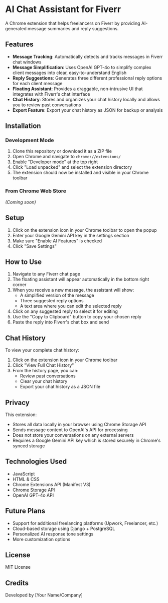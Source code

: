 # AI Chat Assistant for Fiverr

A Chrome extension that helps freelancers on Fiverr by providing AI-generated message summaries and reply suggestions.

## Features

- **Message Tracking**: Automatically detects and tracks messages in Fiverr chat windows
- **Message Simplification**: Uses OpenAI GPT-4o to simplify complex client messages into clear, easy-to-understand English
- **Reply Suggestions**: Generates three different professional reply options for each client message
- **Floating Assistant**: Provides a draggable, non-intrusive UI that integrates with Fiverr's chat interface
- **Chat History**: Stores and organizes your chat history locally and allows you to review past conversations
- **Export Feature**: Export your chat history as JSON for backup or analysis

## Installation

### Development Mode

1. Clone this repository or download it as a ZIP file
2. Open Chrome and navigate to `chrome://extensions/`
3. Enable "Developer mode" at the top right
4. Click "Load unpacked" and select the extension directory
5. The extension should now be installed and visible in your Chrome toolbar

### From Chrome Web Store

*(Coming soon)*

## Setup

1. Click on the extension icon in your Chrome toolbar to open the popup
2. Enter your Google Gemini API key in the settings section
3. Make sure "Enable AI Features" is checked
4. Click "Save Settings"

## How to Use

1. Navigate to any Fiverr chat page
2. The floating assistant will appear automatically in the bottom right corner
3. When you receive a new message, the assistant will show:
   - A simplified version of the message
   - Three suggested reply options
   - A text area where you can edit the selected reply
4. Click on any suggested reply to select it for editing
5. Use the "Copy to Clipboard" button to copy your chosen reply
6. Paste the reply into Fiverr's chat box and send

## Chat History

To view your complete chat history:
1. Click on the extension icon in your Chrome toolbar
2. Click "View Full Chat History"
3. From the history page, you can:
   - Review past conversations
   - Clear your chat history
   - Export your chat history as a JSON file

## Privacy

This extension:
- Stores all data locally in your browser using Chrome Storage API
- Sends message content to OpenAI's API for processing
- Does not store your conversations on any external servers
- Requires a Google Gemini API key which is stored securely in Chrome's synced storage

## Technologies Used

- JavaScript
- HTML & CSS
- Chrome Extensions API (Manifest V3)
- Chrome Storage API
- OpenAI GPT-4o API

## Future Plans

- Support for additional freelancing platforms (Upwork, Freelancer, etc.)
- Cloud-based storage using Django + PostgreSQL
- Personalized AI response tone settings
- More customization options

## License

MIT License

## Credits

Developed by [Your Name/Company] 